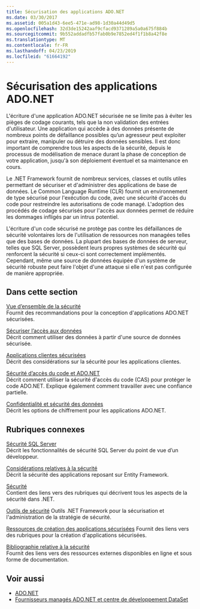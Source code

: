 ```yaml
---
title: Sécurisation des applications ADO.NET
ms.date: 03/30/2017
ms.assetid: 005a1d43-6ee5-471e-ad98-1d30a44d49d5
ms.openlocfilehash: 32d3de15242aaf9cfacd9371289a5a0a675f884b
ms.sourcegitcommit: 9b552addadfb57fab0b9e7852ed4f1f1b8a42f8e
ms.translationtype: MT
ms.contentlocale: fr-FR
ms.lasthandoff: 04/23/2019
ms.locfileid: "61664192"
---
```

# <a name="securing-adonet-applications"></a>Sécurisation des applications ADO.NET
L'écriture d'une application ADO.NET sécurisée ne se limite pas à éviter les pièges de codage courants, tels que la non validation des entrées d'utilisateur. Une application qui accède à des données présente de nombreux points de défaillance possibles qu’un agresseur peut exploiter pour extraire, manipuler ou détruire des données sensibles. Il est donc important de comprendre tous les aspects de la sécurité, depuis le processus de modélisation de menace durant la phase de conception de votre application, jusqu'à son déploiement éventuel et sa maintenance en cours.  
  
 Le .NET Framework fournit de nombreux services, classes et outils utiles permettant de sécuriser et d'administrer des applications de base de données. Le Common Language Runtime (CLR) fournit un environnement de type sécurisé pour l'exécution du code, avec une sécurité d'accès du code pour restreindre les autorisations de code managé. L'adoption des procédés de codage sécurisés pour l'accès aux données permet de réduire les dommages infligés par un intrus potentiel.  
  
 L'écriture d'un code sécurisé ne protège pas contre les défaillances de sécurité volontaires lors de l'utilisation de ressources non managées telles que des bases de données. La plupart des bases de données de serveur, telles que SQL Server, possèdent leurs propres systèmes de sécurité qui renforcent la sécurité si ceux-ci sont correctement implémentés. Cependant, même une source de données équipée d'un système de sécurité robuste peut faire l'objet d'une attaque si elle n'est pas configurée de manière appropriée.  
  
## <a name="in-this-section"></a>Dans cette section  
 [Vue d’ensemble de la sécurité](../../../../docs/framework/data/adonet/security-overview.md)  
 Fournit des recommandations pour la conception d'applications ADO.NET sécurisées.  
  
 [Sécuriser l’accès aux données](../../../../docs/framework/data/adonet/secure-data-access.md)  
 Décrit comment utiliser des données à partir d'une source de données sécurisée.  
  
 [Applications clientes sécurisées](../../../../docs/framework/data/adonet/secure-client-applications.md)  
 Décrit des considérations sur la sécurité pour les applications clientes.  
  
 [Sécurité d’accès du code et ADO.NET](../../../../docs/framework/data/adonet/code-access-security.md)  
 Décrit comment utiliser la sécurité d'accès du code (CAS) pour protéger le code ADO.NET. Explique également comment travailler avec une confiance partielle.  
  
 [Confidentialité et sécurité des données](../../../../docs/framework/data/adonet/privacy-and-data-security.md)  
 Décrit les options de chiffrement pour les applications ADO.NET.  
  
## <a name="related-sections"></a>Rubriques connexes  
 [Sécurité SQL Server](../../../../docs/framework/data/adonet/sql/sql-server-security.md)  
 Décrit les fonctionnalités de sécurité SQL Server du point de vue d’un développeur.  
  
 [Considérations relatives à la sécurité](../../../../docs/framework/data/adonet/ef/security-considerations.md)  
 Décrit la sécurité des applications reposant sur Entity Framework.  
  
 [Sécurité](../../../../docs/standard/security/index.md)  
 Contient des liens vers des rubriques qui décrivent tous les aspects de la sécurité dans .NET.  
  
 [Outils de sécurité](https://docs.microsoft.com/previous-versions/visualstudio/visual-studio-2008/7w3fd0wb(v=vs.90))  
 Outils .NET Framework pour la sécurisation et l'administration de la stratégie de sécurité.  
  
 [Ressources de création des applications sécurisées](https://docs.microsoft.com/previous-versions/visualstudio/visual-studio-2010/ms165101(v=vs.100))  
 Fournit des liens vers des rubriques pour la création d'applications sécurisées.  
  
 [Bibliographie relative à la sécurité](/visualstudio/ide/security-bibliography)  
 Fournit des liens vers des ressources externes disponibles en ligne et sous forme de documentation.  
  
## <a name="see-also"></a>Voir aussi

- [ADO.NET](../../../../docs/framework/data/adonet/index.md)
- [Fournisseurs managés ADO.NET et centre de développement DataSet](https://go.microsoft.com/fwlink/?LinkId=217917)
